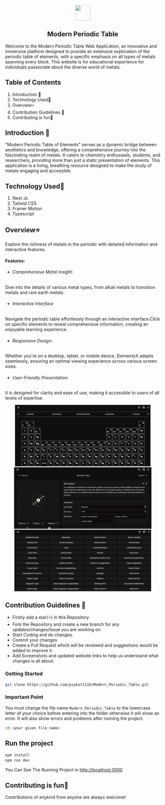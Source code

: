 <div align="center"><img src="./src/app/favicon.ico" height="50" width="50"></div>

## <div align="center">Modern Periodic Table</div>

Welcome to the Modern Periodic Table Web Application, an innovative and immersive platform designed to provide an extensive exploration of the periodic table of elements, with a specific emphasis on all types of metals spanning every block. This website is for educational experience for individuals passionate about the diverse world of metals.

## Table of Contents
1. Introduction 📌
2. Technology Used🚀
3. Overview⭐
4. Contribution Guidelines 📑
5. Contributing is fun🧡

## Introduction 📌

"Modern Periodic Table of Elements" serves as a dynamic bridge between aesthetics and knowledge, offering a comprehensive journey into the fascinating realm of metals. It caters to chemistry enthusiasts, students, and researchers, providing more than just a static presentation of elements. This application is a living, breathing resource designed to make the study of metals engaging and accessible.

## Technology Used🚀

1. Next Js
2. Tailwid CSS
3. Framer Motion
4. Typescript

## Overview⭐

Explore the richness of metals in the periodic with detailed information and interactive features.

#### Features:
- ###### Comprehensive Metal Insight: 
Dive into the details of various metal types, from alkali metals to transition metals and rare earth metals.
- ###### Interactive Interface
 Navigate the periodic table effortlessly through an interactive interface.Click on specific elements to reveal comprehensive information, creating an enjoyable learning experience.
 - ###### Responsive Design:
 Whether you're on a desktop, tablet, or mobile device, ElementsX adapts seamlessly, ensuring an optimal viewing experience across various screen sizes.

 - ###### User-Friendly Presentation:
 It is designed for clarity and ease of use, making it accessible to users of all levels of expertise.

 <div align="center"><img src="Screenshot-1.png" height="200"></div>
 <div align="center"><img src="Screenshot-2.png" height="200"></div>
 <div align="center"><img src="Screenshot-3.png" height="200"></div>

## Contribution Guidelines 📑
- Firstly add a star(⭐) in this Repository.
- Fork the Repository and create a new branch for any updates/changes/issue you are working on.
- Start Coding and do changes.
- Commit your changes
- Create a Pull Request which will be reviewed and suggestions would be added to improve it.
- Add Screenshots and updated website links to help us understand what changes is all about.

### Getting Started
```bash
git clone https://github.com/psykat1116/Modern_Periodic_Table.git
```

### Important Point
You must change the file name `Modern_Periodic_Table` to the lowercase letter of your choice before entering into the folder otherwise it will show an error. It will also show errors and problems after running the project.
```bash
cd <your given file name>
```

## Run the project
```bash
npm install
npm run dev
```

You Can See The Running Project in [http://localhost:3000](http://localhost:3000)

## Contributing is fun🧡

Contributions of anykind from anyone are always welcome!